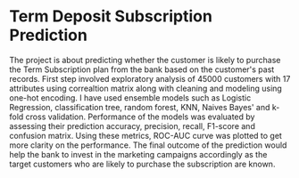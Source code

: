 # Term Deposit Subscription Prediction
The project is about predicting whether the customer is likely to purchase the Term Subscription plan from the bank based on the customer's past records. First step involved exploratory analysis of 45000 customers with 17 attributes using correaltion matrix along with cleaning and modeling using one-hot encoding. I have used ensemble models such as Logistic Regression, classification tree, random forest, KNN, Naives Bayes' and k-fold cross validation.
Performance of the models was evaluated by assessing their prediction accuracy, precision, recall, F1-score and confusion matrix. Using these metrics, ROC-AUC curve was plotted to get more clarity on the performance.
The final outcome of the prediction would help the bank to invest in the marketing campaigns accordingly as the target customers who are likely to purchase the subscription are known.

